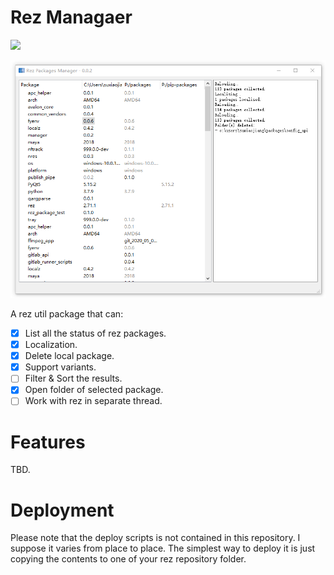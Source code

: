 # Rez Managaer
![](https://img.shields.io/badge/python-3.7%2B-blue)

![GUI](https://raw.githubusercontent.com/cuckon/rez-manager/master/images/GUI.png)

A rez util package that can:
- [x] List all the status of rez packages.
- [x] Localization.
- [x] Delete local package.
- [x] Support variants.
- [ ] Filter & Sort the results.
- [x] Open folder of selected package.
- [ ] Work with rez in separate thread.

# Features

TBD.

# Deployment
Please note that the deploy scripts is not contained in this repository. I
suppose it varies from place to place. The simplest way to deploy it is just
copying the contents to one of your rez repository folder.